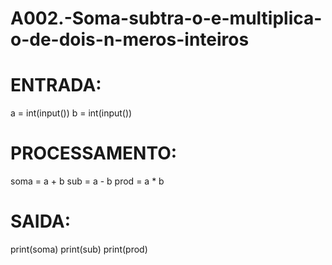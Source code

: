 # A002.-Soma-subtra-o-e-multiplica-o-de-dois-n-meros-inteiros

# ENTRADA:
a = int(input())
b = int(input())

# PROCESSAMENTO:
soma = a + b
sub = a - b
prod = a * b

# SAIDA:
print(soma)
print(sub)
print(prod)
